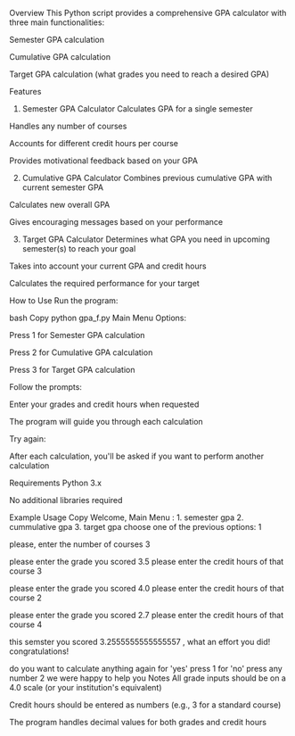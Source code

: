 Overview
This Python script provides a comprehensive GPA calculator with three main functionalities:

Semester GPA calculation

Cumulative GPA calculation

Target GPA calculation (what grades you need to reach a desired GPA)

Features
1. Semester GPA Calculator
Calculates GPA for a single semester

Handles any number of courses

Accounts for different credit hours per course

Provides motivational feedback based on your GPA

2. Cumulative GPA Calculator
Combines previous cumulative GPA with current semester GPA

Calculates new overall GPA

Gives encouraging messages based on your performance

3. Target GPA Calculator
Determines what GPA you need in upcoming semester(s) to reach your goal

Takes into account your current GPA and credit hours

Calculates the required performance for your target

How to Use
Run the program:

bash
Copy
python gpa_f.py
Main Menu Options:

Press 1 for Semester GPA calculation

Press 2 for Cumulative GPA calculation

Press 3 for Target GPA calculation

Follow the prompts:

Enter your grades and credit hours when requested

The program will guide you through each calculation

Try again:

After each calculation, you'll be asked if you want to perform another calculation

Requirements
Python 3.x

No additional libraries required

Example Usage
Copy
Welcome,
Main Menu :
        1. semester gpa
        2. cummulative gpa
        3. target gpa
choose one of the previous options:    1

please, enter the number of courses    3

please enter the grade you scored      3.5
please enter the credit hours of that course   3

please enter the grade you scored      4.0
please enter the credit hours of that course   2

please enter the grade you scored      2.7
please enter the credit hours of that course   4

this semster you scored 3.2555555555555557 ,
what an effort you did!
congratulations!

do you want to calculate anything again
 for 'yes' press 1
 for 'no' press any number     2
we were happy to help you
Notes
All grade inputs should be on a 4.0 scale (or your institution's equivalent)

Credit hours should be entered as numbers (e.g., 3 for a standard course)

The program handles decimal values for both grades and credit hours
